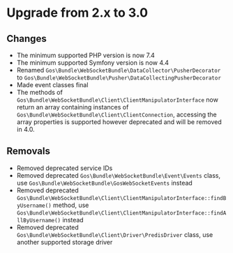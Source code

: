# Upgrade from 2.x to 3.0

## Changes

- The minimum supported PHP version is now 7.4
- The minimum supported Symfony version is now 4.4
- Renamed `Gos\Bundle\WebSocketBundle\DataCollector\PusherDecorator` to `Gos\Bundle\WebSocketBundle\Pusher\DataCollectingPusherDecorator`
- Made event classes final
- The methods of `Gos\Bundle\WebSocketBundle\Client\ClientManipulatorInterface` now return an array containing instances of `Gos\Bundle\WebSocketBundle\Client\ClientConnection`, accessing the array properties is supported however deprecated and will be removed in 4.0.

## Removals

- Removed deprecated service IDs
- Removed deprecated `Gos\Bundle\WebSocketBundle\Event\Events` class, use `Gos\Bundle\WebSocketBundle\GosWebSocketEvents` instead
- Removed deprecated `Gos\Bundle\WebSocketBundle\Client\ClientManipulatorInterface::findByUsername()` method, use `Gos\Bundle\WebSocketBundle\Client\ClientManipulatorInterface::findAllByUsername()` instead
- Removed deprecated `Gos\Bundle\WebSocketBundle\Client\Driver\PredisDriver` class, use another supported storage driver
